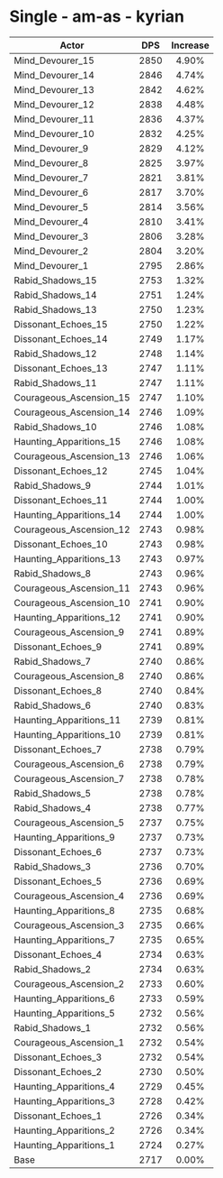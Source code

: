 # Single - am-as - kyrian
| Actor | DPS | Increase |
|---|:---:|:---:|
|Mind_Devourer_15|2850|4.90%|
|Mind_Devourer_14|2846|4.74%|
|Mind_Devourer_13|2842|4.62%|
|Mind_Devourer_12|2838|4.48%|
|Mind_Devourer_11|2836|4.37%|
|Mind_Devourer_10|2832|4.25%|
|Mind_Devourer_9|2829|4.12%|
|Mind_Devourer_8|2825|3.97%|
|Mind_Devourer_7|2821|3.81%|
|Mind_Devourer_6|2817|3.70%|
|Mind_Devourer_5|2814|3.56%|
|Mind_Devourer_4|2810|3.41%|
|Mind_Devourer_3|2806|3.28%|
|Mind_Devourer_2|2804|3.20%|
|Mind_Devourer_1|2795|2.86%|
|Rabid_Shadows_15|2753|1.32%|
|Rabid_Shadows_14|2751|1.24%|
|Rabid_Shadows_13|2750|1.23%|
|Dissonant_Echoes_15|2750|1.22%|
|Dissonant_Echoes_14|2749|1.17%|
|Rabid_Shadows_12|2748|1.14%|
|Dissonant_Echoes_13|2747|1.11%|
|Rabid_Shadows_11|2747|1.11%|
|Courageous_Ascension_15|2747|1.10%|
|Courageous_Ascension_14|2746|1.09%|
|Rabid_Shadows_10|2746|1.08%|
|Haunting_Apparitions_15|2746|1.08%|
|Courageous_Ascension_13|2746|1.06%|
|Dissonant_Echoes_12|2745|1.04%|
|Rabid_Shadows_9|2744|1.01%|
|Dissonant_Echoes_11|2744|1.00%|
|Haunting_Apparitions_14|2744|1.00%|
|Courageous_Ascension_12|2743|0.98%|
|Dissonant_Echoes_10|2743|0.98%|
|Haunting_Apparitions_13|2743|0.97%|
|Rabid_Shadows_8|2743|0.96%|
|Courageous_Ascension_11|2743|0.96%|
|Courageous_Ascension_10|2741|0.90%|
|Haunting_Apparitions_12|2741|0.90%|
|Courageous_Ascension_9|2741|0.89%|
|Dissonant_Echoes_9|2741|0.89%|
|Rabid_Shadows_7|2740|0.86%|
|Courageous_Ascension_8|2740|0.86%|
|Dissonant_Echoes_8|2740|0.84%|
|Rabid_Shadows_6|2740|0.83%|
|Haunting_Apparitions_11|2739|0.81%|
|Haunting_Apparitions_10|2739|0.81%|
|Dissonant_Echoes_7|2738|0.79%|
|Courageous_Ascension_6|2738|0.79%|
|Courageous_Ascension_7|2738|0.78%|
|Rabid_Shadows_5|2738|0.78%|
|Rabid_Shadows_4|2738|0.77%|
|Courageous_Ascension_5|2737|0.75%|
|Haunting_Apparitions_9|2737|0.73%|
|Dissonant_Echoes_6|2737|0.73%|
|Rabid_Shadows_3|2736|0.70%|
|Dissonant_Echoes_5|2736|0.69%|
|Courageous_Ascension_4|2736|0.69%|
|Haunting_Apparitions_8|2735|0.68%|
|Courageous_Ascension_3|2735|0.66%|
|Haunting_Apparitions_7|2735|0.65%|
|Dissonant_Echoes_4|2734|0.63%|
|Rabid_Shadows_2|2734|0.63%|
|Courageous_Ascension_2|2733|0.60%|
|Haunting_Apparitions_6|2733|0.59%|
|Haunting_Apparitions_5|2732|0.56%|
|Rabid_Shadows_1|2732|0.56%|
|Courageous_Ascension_1|2732|0.54%|
|Dissonant_Echoes_3|2732|0.54%|
|Dissonant_Echoes_2|2730|0.50%|
|Haunting_Apparitions_4|2729|0.45%|
|Haunting_Apparitions_3|2728|0.42%|
|Dissonant_Echoes_1|2726|0.34%|
|Haunting_Apparitions_2|2726|0.34%|
|Haunting_Apparitions_1|2724|0.27%|
|Base|2717|0.00%|
